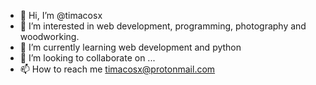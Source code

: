 - 👋 Hi, I’m @timacosx
- 👀 I’m interested in web development, programming, photography and woodworking.
- 🌱 I’m currently learning web development and python
- 💞️ I’m looking to collaborate on ...
- 📫 How to reach me timacosx@protonmail.com

<!---
timacosx/timacosx is a ✨ special ✨ repository because its `README.md` (this file) appears on your GitHub profile.
You can click the Preview link to take a look at your changes.
--->
